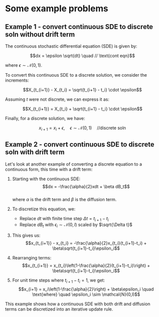 # Some example problems

## Example 1 - convert continuous SDE to discrete soln without drift term
The continuous stochastic differential equation (SDE) is given by:

$$dx = \epsilon \sqrt{dt} \quad // \text{cont eqn}$$

where $\epsilon \sim \mathcal{N}(0,1)$.

To convert this continuous SDE to a discrete solution, we consider the increments:

$$X_{t_{i+1}} - X_{t_i} = \sqrt{t_{i+1} - t_i} \cdot \epsilon$$

Assuming $t$ were not discrete, we can express it as:

$$X_{t_{i+1}} = X_{t_i} + \sqrt{t_{i+1} - t_i} \cdot \epsilon$$

Finally, for a discrete solution, we have:

$$x_{i+1} = x_i + \epsilon, \quad \epsilon \sim \mathcal{N}(0,1) \quad // \text{discrete soln}$$

## Example 2 - convert continuous SDE to discrete soln with drift term
Let's look at another example of converting a discrete equation to a continuous form, this time with a drift term:

1. Starting with the continuous SDE:
   $$dx = -\frac{\alpha}{2}xdt + \beta dB_t$$  
   where $\alpha$ is the drift term and $\beta$ is the diffusion term.

2. To discretize this equation, we:
   - Replace $dt$ with finite time step $\Delta t = t_{i+1} - t_i$
   - Replace $dB_t$ with $\epsilon_i \sim \mathcal{N}(0,I)$ scaled by $\sqrt{\Delta t}$

3. This gives us:
   $$x_{t_{i+1}} - x_{t_i} = -\frac{\alpha}{2}x_{t_i}(t_{i+1}-t_i) + \beta\sqrt{t_{i+1}-t_i}\epsilon_i$$

4. Rearranging terms:
   $$x_{t_{i+1}} = x_{t_i}\left(1-\frac{\alpha}{2}(t_{i+1}-t_i)\right) + \beta\sqrt{t_{i+1}-t_i}\epsilon_i$$

5. For unit time steps where $t_{i+1}-t_i = 1$, we get:
   $$x_{i+1} = x_i\left(1-\frac{\alpha}{2}\right) + \beta\epsilon_i \quad \text{where} \quad \epsilon_i \sim \mathcal{N}(0,I)$$

This example shows how a continuous SDE with both drift and diffusion terms can be discretized into an iterative update rule.